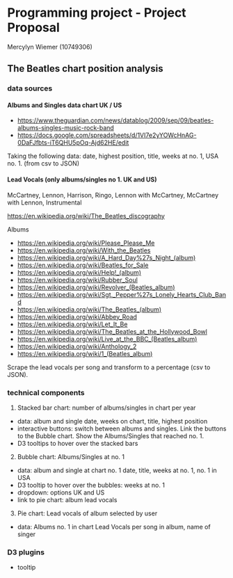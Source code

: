 # Programming project - Project Proposal #

Mercylyn Wiemer (10749306)

## The Beatles chart position analysis ##

### data sources ###

#### Albums and Singles data chart UK / US ####

* https://www.theguardian.com/news/datablog/2009/sep/09/beatles-albums-singles-music-rock-band
* https://docs.google.com/spreadsheets/d/1VI7e2yYOWcHnAG-0DaFJfbts-iT6QHU5pOq-Ajd62HE/edit

Taking the following data: date, highest position, title, weeks at no. 1, USA no. 1. (from csv to JSON)

#### Lead Vocals (only albums/singles no 1. UK and US) ####
McCartney, Lennon, Harrison, Ringo, Lennon with McCartney, McCartney with Lennon, Instrumental

https://en.wikipedia.org/wiki/The_Beatles_discography

Albums
* https://en.wikipedia.org/wiki/Please_Please_Me
* https://en.wikipedia.org/wiki/With_the_Beatles
* https://en.wikipedia.org/wiki/A_Hard_Day%27s_Night_(album)
* https://en.wikipedia.org/wiki/Beatles_for_Sale
* https://en.wikipedia.org/wiki/Help!_(album)
* https://en.wikipedia.org/wiki/Rubber_Soul
* https://en.wikipedia.org/wiki/Revolver_(Beatles_album)
* https://en.wikipedia.org/wiki/Sgt._Pepper%27s_Lonely_Hearts_Club_Band
* https://en.wikipedia.org/wiki/The_Beatles_(album)
* https://en.wikipedia.org/wiki/Abbey_Road
* https://en.wikipedia.org/wiki/Let_It_Be
* https://en.wikipedia.org/wiki/The_Beatles_at_the_Hollywood_Bowl
* https://en.wikipedia.org/wiki/Live_at_the_BBC_(Beatles_album)
* https://en.wikipedia.org/wiki/Anthology_2
* https://en.wikipedia.org/wiki/1_(Beatles_album)

Scrape the lead vocals per song and transform to a percentage (csv to JSON).

### technical components ###
1. Stacked bar chart: number of albums/singles in chart per year
* data: album and single date, weeks on chart, title, highest position
* interactive buttons: switch between albums and singles. Link the buttons to the Bubble chart. Show the Albums/Singles that reached no. 1.
* D3 tooltips to hover over the stacked bars


2. Bubble chart: Albums/Singles at no. 1
* data: album and single at chart no. 1 date, title, weeks at no. 1, no. 1 in USA
* D3 tooltip to hover over the bubbles: weeks at no. 1
* dropdown: options UK and US
* link to pie chart: album lead vocals

3. Pie chart: Lead vocals of album selected by user
* data: Albums no. 1 in chart Lead Vocals per song in album, name of singer

### D3 plugins ###
* tooltip
